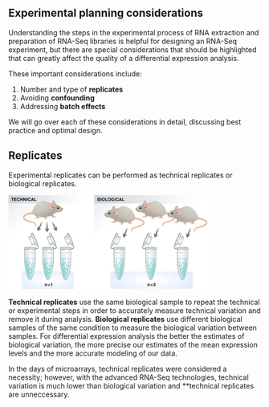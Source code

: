 ## Experimental planning considerations

Understanding the steps in the experimental process of RNA extraction and preparation of RNA-Seq libraries is helpful for designing an RNA-Seq experiment, but there are special considerations that should be highlighted that can greatly affect the quality of a differential expression analysis. 

These important considerations include:

1. Number and type of **replicates**
2. Avoiding **confounding**
3. Addressing **batch effects**

We will go over each of these considerations in detail, discussing best practice and optimal design.

## Replicates

Experimental replicates can be performed as technical replicates or biological replicates. 

<img src="../img/replicates.png" width="400">

**Technical replicates** use the same biological sample to repeat the technical or experimental steps in order to accurately measure technical variation and remove it during analysis. **Biological replicates** use different biological samples of the same condition to measure the biological variation between samples. For differential expression analysis the better the estimates of biological variation, the more precise our estimates of the mean expression levels and the more accurate modeling of our data.


In the days of microarrays, technical replicates were considered a necessity; however, with the advanced RNA-Seq technologies, technical variation is much lower than biological variation and **technical replicates are unneccessary.
